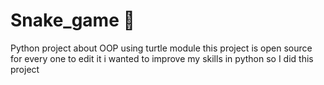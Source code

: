 # Snake_game 🐍
Python project about OOP using turtle module 
this project is open source for every one to edit it 
i wanted to improve my skills in python so I did this project 
